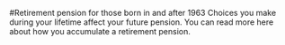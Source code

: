 #Retirement pension for those born in and after 1963 
Choices you make during your lifetime affect your future pension. You can read more here about how you accumulate a retirement pension.
